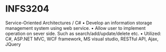 # INFS3204
Service-Oriented Architectures / C#
•	Develop an information storage management system using web service. 
•	Allow user to implement operation on sever side. Such as search/add/update/delete etc. 
•	Utilized: C#, ASP.NET MVC, WCF framework, MS visual studio, RESTful API, Ajax, JQuery
